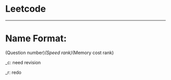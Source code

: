 # Leetcode
---------------------------------------------------------
# Name Format:

(Question number)_(Speed rank)_(Memory cost rank)

_c: need revision

_r: redo
